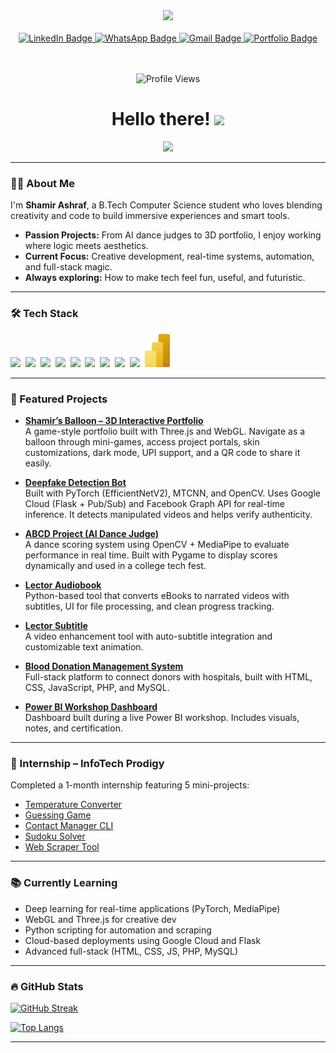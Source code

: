 <div id="header" align="center"> 
  <img src="https://media3.giphy.com/media/u2pmTWUi0MXjyrMaVj/giphy.gif" width="100"/> 
</div>

<br>

<div id="badges" align="center">
  <a href="https://www.linkedin.com/in/shamir-ashraf-31ab10254">
    <img src="https://img.shields.io/badge/LinkedIn-blue?style=for-the-badge&logo=linkedin&logoColor=white" alt="LinkedIn Badge"/>
  </a>  
  <a href="https://wa.me/919544123218">
    <img src="https://img.shields.io/badge/WhatsApp-25D366?style=for-the-badge&logo=whatsapp&logoColor=white" alt="WhatsApp Badge"/>
  </a>
  <a href="mailto:shamirkolakkadan26@gmail.com">
    <img src="https://img.shields.io/badge/Gmail-EA4335?style=for-the-badge&logo=gmail&logoColor=white" alt="Gmail Badge"/> 
  </a>
  <a href="https://shamir-ashraf.vercel.app">
    <img src="https://img.shields.io/badge/Portfolio-ffd700?style=for-the-badge&logo=fly.io&logoColor=black" alt="Portfolio Badge"/> 
  </a>
  
  <br><br>
  <img src="https://komarev.com/ghpvc/?username=shamiroxs&style=flat-square&color=blue" alt="Profile Views"/>
  <br>
  <h1 align="center">
     Hello there!
    <img src="https://media.giphy.com/media/hvRJCLFzcasrR4ia7z/giphy.gif" width="30px"/>
  </h1>
</div>

<div align="center">
  <img src="https://media3.giphy.com/media/26SdS6M9jzxdqq72JU/giphy.gif?cid=6c09b952a08ac9ab7a0b7e0b5878a4f78ed79eda73e2e8e2&rid=giphy.gif&ct=g"/>
</div>

---

### :man_technologist: About Me

I'm **Shamir Ashraf**, a B.Tech Computer Science student who loves blending creativity and code to build immersive experiences and smart tools.

- **Passion Projects:** From AI dance judges to 3D portfolio, I enjoy working where logic meets aesthetics.
- **Current Focus:** Creative development, real-time systems, automation, and full-stack magic.
- **Always exploring:** How to make tech feel fun, useful, and futuristic.

---

### :hammer_and_wrench: Tech Stack

<div>
  <img src="https://cdn.jsdelivr.net/gh/devicons/devicon/icons/html5/html5-original.svg" width="40"/>&nbsp;
  <img src="https://cdn.jsdelivr.net/gh/devicons/devicon/icons/css3/css3-original.svg" width="40"/>&nbsp;
  <img src="https://cdn.jsdelivr.net/gh/devicons/devicon/icons/javascript/javascript-original.svg" width="40"/>&nbsp;
  <img src="https://cdn.jsdelivr.net/gh/devicons/devicon/icons/python/python-original.svg" width="40"/>&nbsp;
  <img src="https://cdn.jsdelivr.net/gh/devicons/devicon/icons/cplusplus/cplusplus-original.svg" width="40"/>&nbsp;
  <img src="https://cdn.jsdelivr.net/gh/devicons/devicon/icons/java/java-original.svg" width="40"/>&nbsp;
  <img src="https://cdn.jsdelivr.net/gh/devicons/devicon/icons/mysql/mysql-original.svg" width="40"/>&nbsp;
  <img src="https://cdn.jsdelivr.net/gh/devicons/devicon/icons/php/php-original.svg" width="40"/>&nbsp;
  <img src="https://cdn.jsdelivr.net/gh/devicons/devicon/icons/threejs/threejs-original.svg" width="40"/>&nbsp;
  <img src="https://raw.githubusercontent.com/shamiroxs/shamiroxs/main/image/power-bi.svg" width="40"/>&nbsp;
</div>

---

### :rocket: Featured Projects

- **[Shamir’s Balloon – 3D Interactive Portfolio](https://github.com/shamiroxs/shamiroxs.github.io)**  
  A game-style portfolio built with Three.js and WebGL. Navigate as a balloon through mini-games, access project portals, skin customizations, dark mode, UPI support, and a QR code to share it easily.

- **[Deepfake Detection Bot](https://github.com/shamiroxs/deepfake-bot)**  
  Built with PyTorch (EfficientNetV2), MTCNN, and OpenCV. Uses Google Cloud (Flask + Pub/Sub) and Facebook Graph API for real-time inference. It detects manipulated videos and helps verify authenticity.

- **[ABCD Project (AI Dance Judge)](https://github.com/shamiroxs/abcd)**  
  A dance scoring system using OpenCV + MediaPipe to evaluate performance in real time. Built with Pygame to display scores dynamically and used in a college tech fest.

- **[Lector Audiobook](https://github.com/shamiroxs/lector)**  
  Python-based tool that converts eBooks to narrated videos with subtitles, UI for file processing, and clean progress tracking.

- **[Lector Subtitle](https://github.com/shamiroxs/lector-subtitle)**  
  A video enhancement tool with auto-subtitle integration and customizable text animation.

- **[Blood Donation Management System](https://github.com/MrCodeCrafter/BDW)**  
  Full-stack platform to connect donors with hospitals, built with HTML, CSS, JavaScript, PHP, and MySQL.

- **[Power BI Workshop Dashboard](https://github.com/shamiroxs/Learning-with-Data/tree/main/02%3A%20PowerBi%20Workshop)**  
  Dashboard built during a live Power BI workshop. Includes visuals, notes, and certification.

---

### :briefcase: Internship – InfoTech Prodigy

Completed a 1-month internship featuring 5 mini-projects:

- [Temperature Converter](https://github.com/shamiroxs/PRODIGY_SD_01)
- [Guessing Game](https://github.com/shamiroxs/PRODIGY_SD_02)
- [Contact Manager CLI](https://github.com/shamiroxs/PRODIGY_SD_03)
- [Sudoku Solver](https://github.com/shamiroxs/PRODIGY_SD_04)
- [Web Scraper Tool](https://github.com/shamiroxs/PRODIGY_SD_05)

---

### :books: Currently Learning

- Deep learning for real-time applications (PyTorch, MediaPipe)
- WebGL and Three.js for creative dev
- Python scripting for automation and scraping
- Cloud-based deployments using Google Cloud and Flask
- Advanced full-stack (HTML, CSS, JS, PHP, MySQL)

---

### :fire: GitHub Stats

[![GitHub Streak](http://github-readme-streak-stats.herokuapp.com?user=shamiroxs&theme=dark&background=000000)](https://git.io/streak-stats)

[![Top Langs](https://github-readme-stats.vercel.app/api/top-langs/?username=shamiroxs&layout=compact&theme=vision-friendly-dark)](https://github.com/anuraghazra/github-readme-stats)

---

